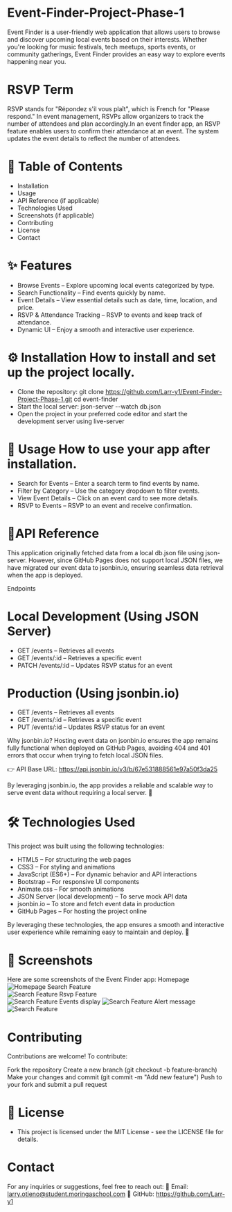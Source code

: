 # Event-Finder-Project-Phase-1
Event Finder is a user-friendly web application that allows users to browse and discover upcoming local events based on their interests. Whether you're looking for music festivals, tech meetups, sports events, or community gatherings, Event Finder provides an easy way to explore events happening near you.

# RSVP Term
RSVP stands for "Répondez s'il vous plaît", which is French for "Please respond." In event management, RSVPs allow organizers to track the number of attendees and plan accordingly.In an event finder app, an RSVP feature enables users to confirm their attendance at an event. The system updates the event details to reflect the number of attendees.

# 📝 Table of Contents
- Installation
- Usage
- API Reference (if applicable)
- Technologies Used
- Screenshots (if applicable)
- Contributing
- License
- Contact

# ✨ Features
 - Browse Events – Explore upcoming local events categorized by type.
 - Search Functionality – Find events quickly by name.
 - Event Details – View essential details such as date, time, location, and price.
 - RSVP & Attendance Tracking – RSVP to events and keep track of attendance.
 - Dynamic UI – Enjoy a smooth and interactive user experience.

# ⚙️ Installation How to install and set up the project locally.
- Clone the repository: git clone https://github.com/Larr-y1/Event-Finder-Project-Phase-1.git
                        cd event-finder
- Start the local server: json-server --watch db.json
- Open the project in your preferred code editor and start the development server using live-server 

# 🚀 Usage How to use your app after installation.
- Search for Events – Enter a search term to find events by name.
- Filter by Category – Use the category dropdown to filter events.
- View Event Details – Click on an event card to see more details.
- RSVP to Events – RSVP to an event and receive confirmation.

# 🔌API Reference 
This application originally fetched data from a local db.json file using json-server. However, since GitHub Pages does not support local JSON files, we have migrated our event data to jsonbin.io, ensuring seamless data retrieval when the app is deployed.

Endpoints
# Local Development (Using JSON Server)
- GET /events – Retrieves all events
- GET /events/:id – Retrieves a specific event
- PATCH /events/:id – Updates RSVP status for an event

 # Production (Using jsonbin.io)
- GET /events – Retrieves all events
- GET /events/:id – Retrieves a specific event
- PUT /events/:id – Updates RSVP status for an event

Why jsonbin.io?
Hosting event data on jsonbin.io ensures the app remains fully functional when deployed on GitHub Pages, avoiding 404 and 401 errors that occur when trying to fetch local JSON files.

👉 API Base URL: https://api.jsonbin.io/v3/b/67e531888561e97a50f3da25

By leveraging jsonbin.io, the app provides a reliable and scalable way to serve event data without requiring a local server. 🚀

# 🛠 Technologies Used
This project was built using the following technologies:
  - HTML5 – For structuring the web pages
  - CSS3 – For styling and animations
  - JavaScript (ES6+) – For dynamic behavior and API interactions
  - Bootstrap – For responsive UI components
  - Animate.css – For smooth animations
  - JSON Server (local development) – To serve mock API data
  - jsonbin.io – To store and fetch event data in production
  - GitHub Pages – For hosting the project online

By leveraging these technologies, the app ensures a smooth and interactive user experience while remaining easy to maintain and deploy. 🚀

# 📸 Screenshots 
Here are some screenshots of the Event Finder app:
Homepage  
![Homepage](screenshots/home.png)
 Search Feature  
![Search Feature](screenshots/category.png)
Rsvp Feature  
![Search Feature](screenshots/modal.png)
Events display
![Search Feature](screenshots/events.png)
Alert message
![Search Feature](screenshots/alert.png)

# Contributing
Contributions are welcome! To contribute:

Fork the repository
Create a new branch (git checkout -b feature-branch)
Make your changes and commit (git commit -m "Add new feature")
Push to your fork and submit a pull request

# 📜 License 
- This project is licensed under the MIT License - see the LICENSE file for details.

# Contact
For any inquiries or suggestions, feel free to reach out:
📧 Email: larry.otieno@student.moringaschool.com
🐙 GitHub: https://github.com/Larr-y1

